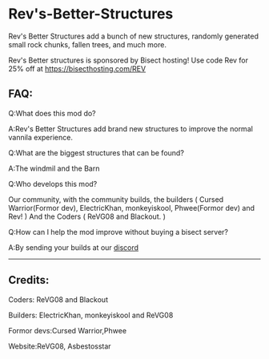 # Rev's-Better-Structures
Rev's Better Structures add a bunch of new structures, randomly generated small rock chunks, fallen trees, and much more.

Rev's Better structures is sponsored by Bisect hosting!
Use code Rev for 25% off at https://bisecthosting.com/REV

## FAQ:

Q:What does this mod do?

A:Rev's Better Structures add brand new structures to improve the normal vannila experience.

Q:What are the biggest structures that can be found?

A:The windmil and the Barn

Q:Who develops this mod?

Our community, with the community builds, the builders ( Cursed Warrior(Formor dev), ElectricKhan, monkeyiskool, Phwee(Formor dev) and Rev! ) And the Coders ( ReVG08 and Blackout. )

Q:How can I help the mod improve without buying a bisect server?

A:By sending your builds at our [discord]( https://discord.gg/RHqGQUjhDu)


------------------------------------------------------------------------------------------------
## Credits:

Coders: ReVG08 and Blackout

Builders:  ElectricKhan, monkeyiskool and ReVG08

Formor devs:Cursed Warrior,Phwee

Website:ReVG08, Asbestosstar




